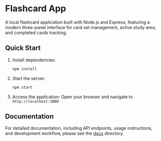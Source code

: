 # Flashcard App

A local flashcard application built with Node.js and Express, featuring a modern three-panel interface for card set management, active study area, and completed cards tracking.

## Quick Start

1. Install dependencies:
   ```bash
   npm install
   ```

2. Start the server:
   ```bash
   npm start
   ```

3. Access the application:
   Open your browser and navigate to `http://localhost:3000`

## Documentation

For detailed documentation, including API endpoints, usage instructions, and development workflow, please see the [docs](docs/) directory. 